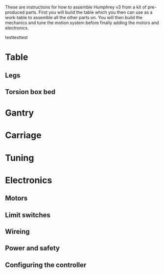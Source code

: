 
These are instructions for how to assemble Humphrey v3 from a kit of pre-produced parts. First you will build the table which you then can use as a work-table to assemble all the other parts on. You will then build the mechanics and tune the motion system before finally adding the motors and electronics.

testtesttest

# Table
## Legs
## Torsion box bed

# Gantry

# Carriage

# Tuning

# Electronics
## Motors
## Limit switches 
## Wireing 
## Power and safety
## Configuring the controller


<!--stackedit_data:
eyJoaXN0b3J5IjpbMTQ0OTYwMzU0XX0=
-->